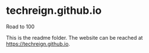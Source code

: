 # techreign.github.io
Road to 100

This is the readme folder. 
The website can be reached at https://techreign.github.io.